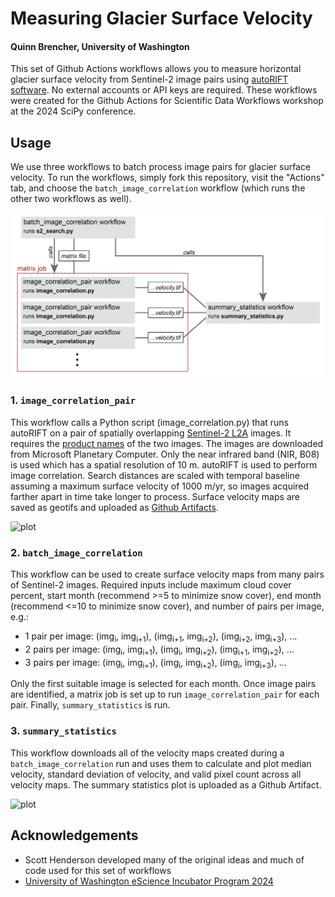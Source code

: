# Measuring Glacier Surface Velocity
#### Quinn Brencher, University of Washington

This set of Github Actions workflows allows you to measure horizontal glacier surface velocity from Sentinel-2 image pairs using [autoRIFT software](https://github.com/nasa-jpl/autoRIFT). No external accounts or API keys are required. These workflows were created for the Github Actions for Scientific Data Workflows workshop at the 2024 SciPy conference. 

## Usage
We use three workflows to batch process image pairs for glacier surface velocity. To run the workflows, simply fork this repository, visit the "Actions" tab, and choose the `batch_image_correlation` workflow (which runs the other two workflows as well). 

![plot](./images/workflow_diagram.png)

### 1. `image_correlation_pair`
This workflow calls a Python script (image_correlation.py) that runs autoRIFT on a pair of spatially overlapping [Sentinel-2 L2A](https://docs.sentinel-hub.com/api/latest/data/sentinel-2-l2a/) images. It requires the [product names](https://sentiwiki.copernicus.eu/web/s2-products) of the two images. The images are downloaded from Microsoft Planetary Computer. Only the near infrared band (NIR, B08) is used which has a spatial resolution of 10 m. autoRIFT is used to perform image correlation. Search distances are scaled with temporal baseline assuming a maximum surface velocity of 1000 m/yr, so images acquired farther apart in time take longer to process. Surface velocity maps are saved as geotifs and uploaded as [Github Artifacts](https://docs.github.com/en/actions/using-workflows/storing-workflow-data-as-artifacts). 

![plot](./images/input_images.png)

### 2. `batch_image_correlation`
This workflow can be used to create surface velocity maps from many pairs of Sentinel-2 images. Required inputs include maximum cloud cover percent, start month (recommend >=5 to minimize snow cover), end month (recommend <=10 to minimize snow cover), and number of pairs per image, e.g.:
- 1 pair per image: (img<sub>i</sub>, img<sub>i+1</sub>), (img<sub>i+1</sub>, img<sub>i+2</sub>), (img<sub>i+2</sub>, img<sub>i+3</sub>), ...
- 2 pairs per image: (img<sub>i</sub>, img<sub>i+1</sub>), (img<sub>i</sub>, img<sub>i+2</sub>), (img<sub>i+1</sub>, img<sub>i+2</sub>), ...
- 3 pairs per image: (img<sub>i</sub>, img<sub>i+1</sub>), (img<sub>i</sub>, img<sub>i+2</sub>), (img<sub>i</sub>, img<sub>i+3</sub>), ...

Only the first suitable image is selected for each month. Once image pairs are identified, a matrix job is set up to run `image_correlation_pair` for each pair. Finally, `summary_statistics` is run. 

### 3. `summary_statistics`
This workflow downloads all of the velocity maps created during a `batch_image_correlation` run and uses them to calculate and plot median velocity, standard deviation of velocity, and valid pixel count across all velocity maps. The summary statistics plot is uploaded as a Github Artifact.  

![plot](./images/velocity_summary_statistics.png)


## Acknowledgements
- Scott Henderson developed many of the original ideas and much of code used for this set of workflows
- [University of Washington eScience Incubator Program 2024](https://escience.washington.edu/incubator-24-glacial-lakes/)
